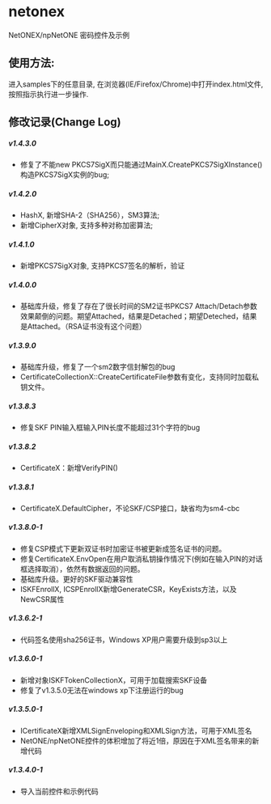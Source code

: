 # netonex
NetONEX/npNetONE 密码控件及示例

## 使用方法:
进入samples下的任意目录, 在浏览器(IE/Firefox/Chrome)中打开index.html文件, 按照指示执行进一步操作.

## 修改记录(Change Log)

##### v1.4.3.0
* 修复了不能new PKCS7SigX而只能通过MainX.CreatePKCS7SigXInstance()构造PKCS7SigX实例的bug;

##### v1.4.2.0
* HashX, 新增SHA-2（SHA256），SM3算法;
* 新增CipherX对象, 支持多种对称加密算法;

##### v1.4.1.0
* 新增PKCS7SigX对象, 支持PKCS7签名的解析，验证

##### v1.4.0.0
* 基础库升级，修复了存在了很长时间的SM2证书PKCS7 Attach/Detach参数效果颠倒的问题。期望Attached，结果是Detached；期望Deteched，结果是Attached。（RSA证书没有这个问题）

##### v1.3.9.0
* 基础库升级，修复了一个sm2数字信封解包的bug
* CertificateCollectionX::CreateCertificateFile参数有变化，支持同时加载私钥文件。

##### v1.3.8.3
* 修复SKF PIN输入框输入PIN长度不能超过31个字符的bug

##### v1.3.8.2
* CertificateX：新增VerifyPIN()

##### v1.3.8.1
* CertificateX.DefaultCipher，不论SKF/CSP接口，缺省均为sm4-cbc

##### v1.3.8.0-1
* 修复CSP模式下更新双证书时加密证书被更新成签名证书的问题。
* 修复CertificateX.EnvOpen在用户取消私钥操作情况下(例如在输入PIN的对话框选择取消），依然有数据返回的问题。
* 基础库升级。更好的SKF驱动兼容性
* ISKFEnrollX, ICSPEnrollX新增GenerateCSR，KeyExists方法，以及NewCSR属性

##### v1.3.6.2-1
* 代码签名使用sha256证书，Windows XP用户需要升级到sp3以上

##### v1.3.6.0-1
* 新增对象ISKFTokenCollectionX，可用于加载搜索SKF设备
* 修复了v1.3.5.0无法在windows xp下注册运行的bug

##### v1.3.5.0-1
* ICertificateX新增XMLSignEnveloping和XMLSign方法，可用于XML签名
* NetONE/npNetONE控件的体积增加了将近1倍，原因在于XML签名带来的新增代码

##### v1.3.4.0-1
* 导入当前控件和示例代码


